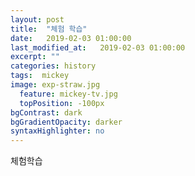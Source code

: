 ```yaml
---
layout: post
title:  "체험 학습"
date:   2019-02-03 01:00:00
last_modified_at:   2019-02-03 01:00:00
excerpt: ""
categories: history
tags:  mickey
image: exp-straw.jpg
  feature: mickey-tv.jpg
  topPosition: -100px
bgContrast: dark
bgGradientOpacity: darker
syntaxHighlighter: no
---
```


체험학습
